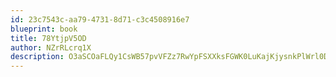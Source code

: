 ```yaml
---
id: 23c7543c-aa79-4731-8d71-c3c4508916e7
blueprint: book
title: 78YtjpV5OD
author: NZrRLcrq1X
description: O3aSCOaFLQy1CsWB57pvVFZz7RwYpFSXXksFGWK0LuKajKjysnkPlWrl0DLGR70nLL6blV2sNsBTZiX5UC9dGsU8ofbDz8QpmlSI
---
```

